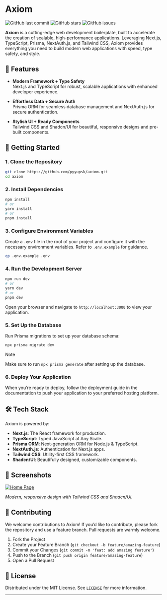 # Axiom

![GitHub last commit](https://img.shields.io/github/last-commit/pyyupsk/axiom?style=for-the-badge)
![GitHub stars](https://img.shields.io/github/stars/pyyupsk/axiom?style=for-the-badge)
![GitHub issues](https://img.shields.io/github/issues/pyyupsk/axiom?style=for-the-badge)

**Axiom** is a cutting-edge web development boilerplate, built to accelerate the creation of scalable, high-performance applications. Leveraging Next.js, TypeScript, Prisma, NextAuth.js, and Tailwind CSS, Axiom provides everything you need to build modern web applications with speed, type safety, and style.

## 🌟 Features

-   **Modern Framework + Type Safety**  
    Next.js and TypeScript for robust, scalable applications with enhanced developer experience.

-   **Effortless Data + Secure Auth**  
    Prisma ORM for seamless database management and NextAuth.js for secure authentication.

-   **Stylish UI + Ready Components**  
    Tailwind CSS and Shadcn/UI for beautiful, responsive designs and pre-built components.

## 📖 Getting Started

### 1. Clone the Repository

```bash
git clone https://github.com/pyyupsk/axiom.git
cd axiom
```

### 2. Install Dependencies

```bash
npm install
# or
yarn install
# or
pnpm install
```

### 3. Configure Environment Variables

Create a `.env` file in the root of your project and configure it with the necessary environment variables. Refer to `.env.example` for guidance.

```bash
cp .env.example .env
```

### 4. Run the Development Server

```bash
npm run dev
# or
yarn dev
# or
pnpm dev
```

Open your browser and navigate to `http://localhost:3000` to view your application.

### 5. Set Up the Database

Run Prisma migrations to set up your database schema:

```bash
npx prisma migrate dev
```

> [!NOTE]
> Make sure to run `npx prisma generate` after setting up the database.

### 6. Deploy Your Application

When you’re ready to deploy, follow the deployment guide in the documentation to push your application to your preferred hosting platform.

## 🛠️ Tech Stack

Axiom is powered by:

-   **Next.js**: The React framework for production.
-   **TypeScript**: Typed JavaScript at Any Scale.
-   **Prisma ORM**: Next-generation ORM for Node.js & TypeScript.
-   **NextAuth.js**: Authentication for Next.js apps.
-   **Tailwind CSS**: Utility-first CSS framework.
-   **Shadcn/UI**: Beautifully designed, customizable components.

## 🎨 Screenshots

[![Home Page](https://axiom-boilerplate.vercel.app/opengraph.png)](https://axiom-boilerplate.vercel.app/)

_Modern, responsive design with Tailwind CSS and Shadcn/UI._

## 🤝 Contributing

We welcome contributions to Axiom! If you’d like to contribute, please fork the repository and use a feature branch. Pull requests are warmly welcome.

1. Fork the Project
2. Create your Feature Branch (`git checkout -b feature/amazing-feature`)
3. Commit your Changes (`git commit -m 'feat: add amazing feature'`)
4. Push to the Branch (`git push origin feature/amazing-feature`)
5. Open a Pull Request

## 📄 License

Distributed under the MIT License. See [`LICENSE`](./LICENSE) for more information.

---
